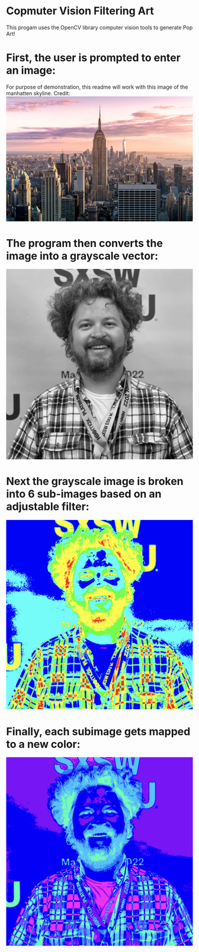 # Copmuter Vision Filtering Art
This progam uses the OpenCV library computer vision tools to generate Pop Art! 

# First, the user is prompted to enter an image:
For purpose of demonstration, this readme will work with this image of the manhatten skyline. Credit: 
![First Image](Images/img9.jpeg)

# The program then converts the image into a grayscale vector:
![Grayscale](Images/grayscale.png)

# Next the grayscale image is broken into 6 sub-images based on an adjustable filter:
![Grayscale2](Images/grayscale2.png)

# Finally, each subimage gets mapped to a new color:
![Final Img](Images/final_img.png)
